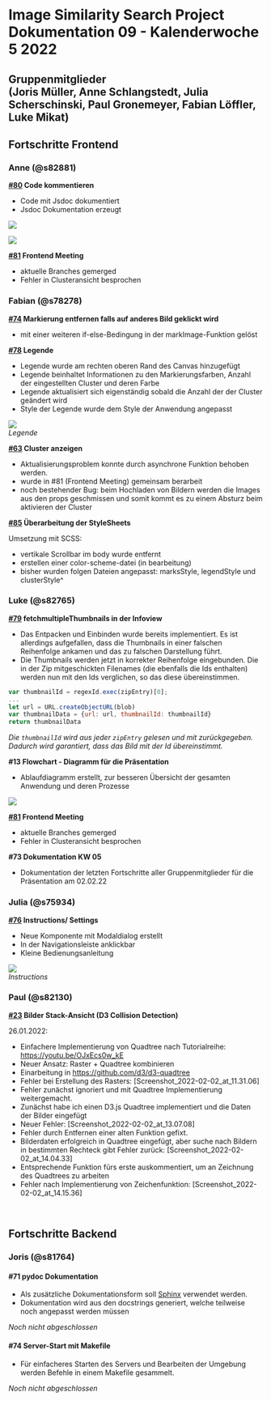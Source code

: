 <h1>Image Similarity Search Project Dokumentation 09 - Kalenderwoche 5 2022</h1>
<h2>Gruppenmitglieder<br>(Joris Müller, Anne Schlangstedt, Julia Scherschinski, Paul Gronemeyer, Fabian Löffler, Luke Mikat)</h2>

<h2>Fortschritte Frontend</h2>

<h3>Anne (@s82881)</h3>

<b>[#80](https://gitlab.bht-berlin.de/image-similarity-search/image-similarity-search-frontend/-/issues/80) Code kommentieren</b> 

- Code mit Jsdoc dokumentiert
- Jsdoc Dokumentation erzeugt

![](./images/comments_2.png)<br>

![](./images/comments.png)<br>

<b>[#81](https://gitlab.bht-berlin.de/image-similarity-search/image-similarity-search-frontend/-/issues/81) Frontend Meeting</b> 

- aktuelle Branches gemerged
- Fehler in Clusteransicht besprochen

<h3>Fabian (@s78278)</h3>

<b>[#74](https://gitlab.bht-berlin.de/image-similarity-search/image-similarity-search-frontend/-/issues/74) Markierung entfernen falls auf anderes Bild geklickt wird</b> 

- mit einer weiteren if-else-Bedingung in der markImage-Funktion gelöst

<b>[#78](https://gitlab.bht-berlin.de/image-similarity-search/image-similarity-search-frontend/-/issues/78) Legende</b> 

- Legende wurde am rechten oberen Rand des Canvas hinzugefügt
- Legende beinhaltet Informationen zu den Markierungsfarben, Anzahl der eingestellten Cluster und deren Farbe
- Legende aktualisiert sich eigenständig sobald die Anzahl der der Cluster geändert wird
- Style der Legende wurde dem Style der Anwendung angepasst


![](./images/cluster_legende.png)<br>
*Legende*

<b>[#63](https://gitlab.bht-berlin.de/image-similarity-search/image-similarity-search-frontend/-/issues/63) Cluster anzeigen</b>

- Aktualisierungsproblem konnte durch asynchrone Funktion behoben werden.
- wurde in #81 (Frontend Meeting) gemeinsam berarbeit
- noch bestehender Bug:  beim Hochladen von Bildern werden die Images aus den props geschmissen und somit kommt es zu einem Absturz beim aktivieren der Cluster

<b>[#85](https://gitlab.bht-berlin.de/image-similarity-search/image-similarity-search-frontend/-/issues/85) Überarbeitung der StyleSheets</b>

Umsetzung mit SCSS:<br>
- vertikale Scrollbar im body wurde entfernt
- erstellen einer color-scheme-datei (in bearbeitung)
- bisher wurden folgen Dateien angepasst: marksStyle, legendStyle und clusterStyle^

<h3>Luke (@s82765)</h3>

<b>[#79](https://gitlab.bht-berlin.de/image-similarity-search/image-similarity-search-frontend/-/issues/79) fetchmultipleThumbnails in der Infoview</b>

- Das Entpacken und Einbinden wurde bereits implementiert. Es ist allerdings aufgefallen, dass die Thumbnails in einer falschen Reihenfolge ankamen und das zu falschen Darstellung führt.
- Die Thumbnails werden jetzt in korrekter Reihenfolge eingebunden. Die in der Zip mitgeschickten Filenames (die ebenfalls die Ids enthalten) werden nun mit den Ids verglichen, so das diese übereinstimmen.

```javascript
var thumbnailId = regexId.exec(zipEntry)[0];
...
let url = URL.createObjectURL(blob)
var thumbnailData = {url: url, thumbnailId: thumbnailId}
return thumbnailData
```
*Die `thumbnailId` wird aus jeder `zipEntry` gelesen und mit zurückgegeben. Dadurch wird garantiert, dass das Bild mit der Id übereinstimmt.*<br>

<b>#13 Flowchart - Diagramm für die Präsentation</b>

- Ablaufdiagramm erstellt, zur besseren Übersicht der gesamten Anwendung und deren Prozesse

![](./images/flowchart.png)

<b>[#81](https://gitlab.bht-berlin.de/image-similarity-search/image-similarity-search-frontend/-/issues/81) Frontend Meeting</b> 

- aktuelle Branches gemerged
- Fehler in Clusteransicht besprochen

<b>#73 Dokumentation KW 05</b>

- Dokumentation der letzten Fortschritte aller Gruppenmitglieder für die Präsentation am 02.02.22

<h3>Julia (@s75934)</h3>    

<b>[#76](https://gitlab.bht-berlin.de/image-similarity-search/image-similarity-search-frontend/-/issues/76) Instructions/ Settings </b>

- Neue Komponente mit Modaldialog erstellt
- In der Navigationsleiste anklickbar
- Kleine Bedienungsanleitung

![](./images/instructions.png)<br>
*Instructions*

<h3>Paul (@s82130)</h3>

<b>[#23](https://gitlab.bht-berlin.de/image-similarity-search/image-similarity-search-frontend/-/issues/23) Bilder Stack-Ansicht (D3 Collision Detection) </b>

26.01.2022:

- Einfachere Implementierung von Quadtree nach Tutorialreihe: https://youtu.be/OJxEcs0w_kE
- Neuer Ansatz: Raster + Quadtree kombinieren
- Einarbeitung in https://github.com/d3/d3-quadtree
- Fehler bei Erstellung des Rasters:
[Screenshot_2022-02-02_at_11.31.06]
- Fehler zunächst ignoriert und mit Quadtree Implementierung weitergemacht.
- Zunächst habe ich einen D3.js Quadtree implementiert und die Daten der Bilder eingefügt
- Neuer Fehler:
[Screenshot_2022-02-02_at_13.07.08]
- Fehler durch Entfernen einer alten Funktion gefixt.
- Bilderdaten erfolgreich in Quadtree eingefügt, aber suche nach Bildern in bestimmten Rechteck gibt Fehler zurück:
[Screenshot_2022-02-02_at_14.04.33]
- Entsprechende Funktion fürs erste auskommentiert, um an Zeichnung des Quadtrees zu arbeiten
- Fehler nach Implementierung von Zeichenfunktion: 
[Screenshot_2022-02-02_at_14.15.36]

<br>

<h2>Fortschritte Backend</h2>

### Joris (@s81764)

#### **#71 pydoc Dokumentation**

+ Als zusätzliche Dokumentationsform soll [Sphinx](https://www.sphinx-doc.org/en/master/) verwendet werden.
+ Dokumentation wird aus den docstrings generiert, welche teilweise noch angepasst werden müssen

_Noch nicht abgeschlossen_

#### **#74 Server-Start mit Makefile**

+ Für einfacheres Starten des Servers und Bearbeiten der Umgebung werden Befehle in einem Makefile gesammelt.

_Noch nicht abgeschlossen_
